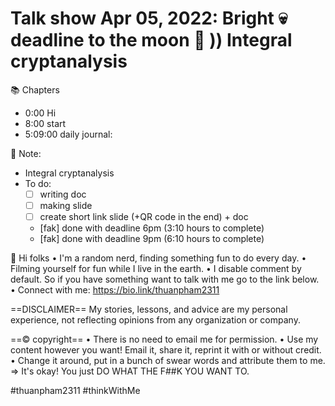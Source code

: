 # Talk show Apr 05, 2022: Bright 💀 deadline to the moon 🌙 )) Integral cryptanalysis

📚 Chapters

- 0:00 Hi
- 8:00 start
- 5:09:00 daily journal:

📓 Note:

- Integral cryptanalysis
- To do:
  - [ ] writing doc
  - [ ] making slide
  - [ ] create short link slide (+QR code in the end) + doc
  - [fak] done with deadline 6pm (3:10 hours to complete)
  - [fak] done with deadline 9pm (6:10 hours to complete)

👋 Hi folks
• I'm a random nerd, finding something fun to do every day.
• Filming yourself for fun while I live in the earth.
• I disable comment by default. So if you have something want to talk with me go to the link below.
• Connect with me: https://bio.link/thuanpham2311

==DISCLAIMER==
My stories, lessons, and advice are my personal experience, not reflecting opinions from any organization or company.

==© copyright==
• There is no need to email me for permission.
• Use my content however you want! Email it, share it, reprint it with or without credit.
• Change it around, put in a bunch of swear words and attribute them to me.
⇒ It's okay! You just DO WHAT THE F##K YOU WANT TO.

#thuanpham2311 #thinkWithMe
